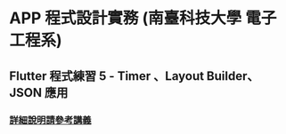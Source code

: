 # APP 程式設計實務 (南臺科技大學 電子工程系)

## Flutter 程式練習 5 - Timer 、Layout Builder、 JSON 應用

### [詳細說明請參考講義](https://jy3736.github.io/neemec-appdev/APP%20%E7%A8%8B%E5%BC%8F%E8%A8%AD%E8%A8%88%E5%AF%A6%E5%8B%99%20(%E7%AE%8D%E6%A1%B6%E5%BC%8F%E9%9B%BB%E5%AD%90%E5%B7%A5%E7%A8%8B%E5%AF%A6%E5%8B%99%E5%B0%88%E7%8F%AD)%20871f800a17584f1cbddac58f472ae754/Flutter%20%E7%A8%8B%E5%BC%8F%E7%B7%B4%E7%BF%92%205%20-%20Timer%20%E3%80%81Layout%20Builder%E3%80%81%20JSON%20%E6%87%89%E7%94%A8%202a9fd9e5ebfd4a1fb7e731a705cad34e.html) 